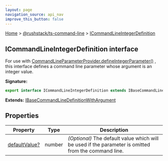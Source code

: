 ```yaml
---
layout: page
navigation_source: api_nav
improve_this_button: false
---
```



[Home](./index.md) &gt; [@rushstack/ts-command-line](./ts-command-line.md) &gt; [ICommandLineIntegerDefinition](./ts-command-line.icommandlineintegerdefinition.md)

## ICommandLineIntegerDefinition interface

For use with [CommandLineParameterProvider.defineIntegerParameter()](./ts-command-line.commandlineparameterprovider.defineintegerparameter.md) , this interface defines a command line parameter whose argument is an integer value.

<b>Signature:</b>

```typescript
export interface ICommandLineIntegerDefinition extends IBaseCommandLineDefinitionWithArgument
```
<b>Extends:</b> [IBaseCommandLineDefinitionWithArgument](./ts-command-line.ibasecommandlinedefinitionwithargument.md)

## Properties

|  Property | Type | Description |
|  --- | --- | --- |
|  [defaultValue?](./ts-command-line.icommandlineintegerdefinition.defaultvalue.md) | number | <i>(Optional)</i> The default value which will be used if the parameter is omitted from the command line. |

